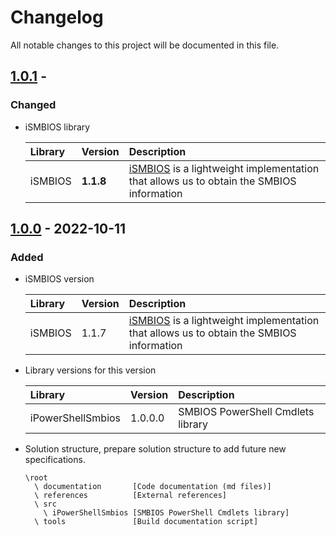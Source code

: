 ﻿# Changelog
All notable changes to this project will be documented in this file.

## [1.0.1] - 

### Changed

 - iSMBIOS library

    |Library|Version|Description|
    |:------|:------|:----------|
    | iSMBIOS | **1.1.8** | [iSMBIOS] is a lightweight implementation that allows us to obtain the SMBIOS information |

## [1.0.0] - 2022-10-11

### Added
  
 - iSMBIOS version

    |Library|Version|Description|
    |:------|:------|:----------|
    | iSMBIOS | 1.1.7 | [iSMBIOS] is a lightweight implementation that allows us to obtain the SMBIOS information |


 - Library versions for this version
  
    |Library|Version|Description|
    |:------|:------|:----------|
    | iPowerShellSmbios | 1.0.0.0 | SMBIOS PowerShell Cmdlets library |

- Solution structure, prepare solution structure to add future new specifications.

      \root
        \ documentation       [Code documentation (md files)]
        \ references          [External references]
        \ src
          \ iPowerShellSmbios [SMBIOS PowerShell Cmdlets library] 
        \ tools               [Build documentation script]

[1.0.1]: https://github.com/iAJTin/iPoserShellSmbios/releases/tag/v1.0.1
[1.0.0]: https://github.com/iAJTin/iPoserShellSmbios/releases/tag/v1.0.0

[iSMBIOS]: https://github.com/iAJTin/iSMBIOS
